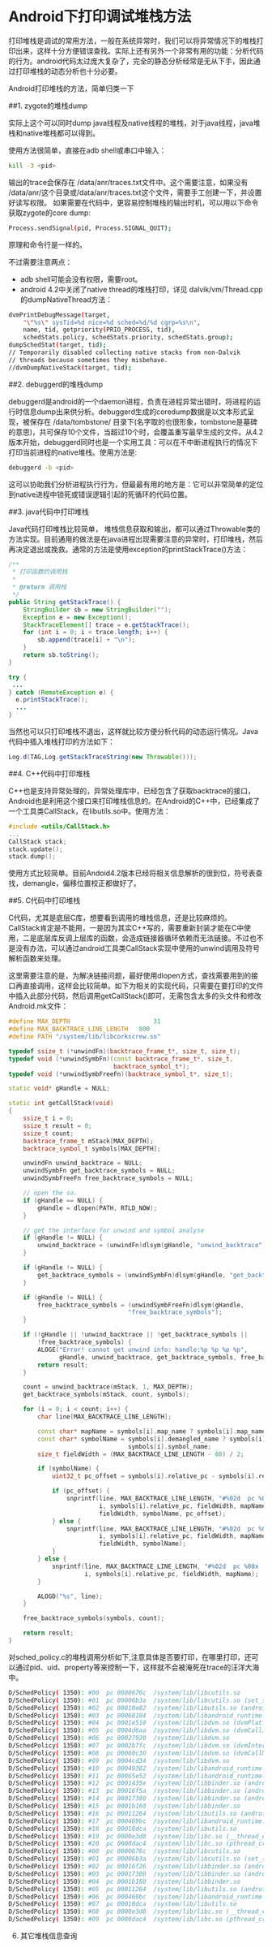 # Android下打印调试堆栈方法


打印堆栈是调试的常用方法，一般在系统异常时，我们可以将异常情况下的堆栈打印出来，这样十分方便错误查找。实际上还有另外一个非常有用的功能：分析代码的行为。android代码太过庞大复杂了，完全的静态分析经常是无从下手，因此通过打印堆栈的动态分析也十分必要。



Android打印堆栈的方法，简单归类一下 

##1. zygote的堆栈dump

实际上这个可以同时dump java线程及native线程的堆栈，对于java线程，java堆栈和native堆栈都可以得到。

使用方法很简单，直接在adb shell或串口中输入：


```sh
kill -3 <pid>  
```

输出的trace会保存在 /data/anr/traces.txt文件中。这个需要注意，如果没有 /data/anr/这个目录或/data/anr/traces.txt这个文件，需要手工创建一下，并设置好读写权限。
如果需要在代码中，更容易控制堆栈的输出时机，可以用以下命令获取zygote的core dump:


```sh
Process.sendSignal(pid, Process.SIGNAL_QUIT);  
```

原理和命令行是一样的。

不过需要注意两点：


- adb shell可能会没有权限，需要root。
- android 4.2中关闭了native thread的堆栈打印，详见 dalvik/vm/Thread.cpp的dumpNativeThread方法：


```sh
dvmPrintDebugMessage(target,  
    "\"%s\" sysTid=%d nice=%d sched=%d/%d cgrp=%s\n",  
    name, tid, getpriority(PRIO_PROCESS, tid),  
    schedStats.policy, schedStats.priority, schedStats.group);  
dumpSchedStat(target, tid);  
// Temporarily disabled collecting native stacks from non-Dalvik  
// threads because sometimes they misbehave.  
//dvmDumpNativeStack(target, tid); 
```


##2. debuggerd的堆栈dump

debuggerd是android的一个daemon进程，负责在进程异常出错时，将进程的运行时信息dump出来供分析。debuggerd生成的coredump数据是以文本形式呈现，被保存在 /data/tombstone/ 目录下(名字取的也很形象，tombstone是墓碑的意思)，共可保存10个文件，当超过10个时，会覆盖重写最早生成的文件。从4.2版本开始，debuggerd同时也是一个实用工具：可以在不中断进程执行的情况下打印当前进程的native堆栈。使用方法是:


```sh
debuggerd -b <pid>  
```

这可以协助我们分析进程执行行为，但最最有用的地方是：它可以非常简单的定位到native进程中锁死或错误逻辑引起的死循环的代码位置。

##3. java代码中打印堆栈

Java代码打印堆栈比较简单， 堆栈信息获取和输出，都可以通过Throwable类的方法实现。目前通用的做法是在java进程出现需要注意的异常时，打印堆栈，然后再决定退出或挽救。通常的方法是使用exception的printStackTrace()方法：


```java
/**
 * 打印函数的调用栈
 *
 * @return 调用栈
 */
public String getStackTrace() {
	StringBuilder sb = new StringBuilder("");
	Exception e = new Exception();
	StackTraceElement[] trace = e.getStackTrace();
	for (int i = 0; i < trace.length; i++) {
		sb.append(trace[i] + "\n");
	}
	return sb.toString();
}
```

```java
try {  
 ...  
} catch (RemoteException e) {  
  e.printStackTrace();  
  ...  
}  
```

当然也可以只打印堆栈不退出，这样就比较方便分析代码的动态运行情况。Java代码中插入堆栈打印的方法如下：


```java
Log.d(TAG,Log.getStackTraceString(new Throwable()));  
```

##4. C++代码中打印堆栈

C++也是支持异常处理的，异常处理库中，已经包含了获取backtrace的接口，Android也是利用这个接口来打印堆栈信息的。在Android的C++中，已经集成了一个工具类CallStack，在libutils.so中。使用方法：

```cpp
#include <utils/CallStack.h>  
...  
CallStack stack;  
stack.update();  
stack.dump();  
```

使用方式比较简单。目前Andoid4.2版本已经将相关信息解析的很到位，符号表查找，demangle，偏移位置校正都做好了。

##5. C代码中打印堆栈

C代码，尤其是底层C库，想要看到调用的堆栈信息，还是比较麻烦的。 CallStack肯定是不能用，一是因为其实C++写的，需要重新封装才能在C中使用，二是底层库反调上层库的函数，会造成链接器循环依赖而无法链接。不过也不是没有办法，可以通过android工具类CallStack实现中使用的unwind调用及符号解析函数来处理。

这里需要注意的是，为解决链接问题，最好使用dlopen方式，查找需要用到的接口再直接调用，这样会比较简单。如下为相关的实现代码，只需要在要打印的文件中插入此部分代码，然后调用getCallStack()即可，无需包含太多的头文件和修改Android.mk文件：


```cpp
#define MAX_DEPTH                       31
#define MAX_BACKTRACE_LINE_LENGTH   800
#define PATH "/system/lib/libcorkscrew.so"

typedef ssize_t (*unwindFn)(backtrace_frame_t*, size_t, size_t);
typedef void (*unwindSymbFn)(const backtrace_frame_t*, size_t,
                             backtrace_symbol_t*);
typedef void (*unwindSymbFreeFn)(backtrace_symbol_t*, size_t);

static void* gHandle = NULL;

static int getCallStack(void)
{
    ssize_t i = 0;
    ssize_t result = 0;
    ssize_t count;
    backtrace_frame_t mStack[MAX_DEPTH];
    backtrace_symbol_t symbols[MAX_DEPTH];

    unwindFn unwind_backtrace = NULL;
    unwindSymbFn get_backtrace_symbols = NULL;
    unwindSymbFreeFn free_backtrace_symbols = NULL;

    // open the so.
    if (gHandle == NULL) {
        gHandle = dlopen(PATH, RTLD_NOW);
    }

    // get the interface for unwind and symbol analyse
    if (gHandle != NULL) {
        unwind_backtrace = (unwindFn)dlsym(gHandle, "unwind_backtrace");
    }

    if (gHandle != NULL) {
        get_backtrace_symbols = (unwindSymbFn)dlsym(gHandle, "get_backtrace_symbols");
    }

    if (gHandle != NULL) {
        free_backtrace_symbols = (unwindSymbFreeFn)dlsym(gHandle,
                                 "free_backtrace_symbols");
    }

    if (!gHandle || !unwind_backtrace || !get_backtrace_symbols ||
        !free_backtrace_symbols) {
        ALOGE("Error! cannot get unwind info: handle:%p %p %p %p",
              gHandle, unwind_backtrace, get_backtrace_symbols, free_backtrace_symbols);
        return result;
    }

    count = unwind_backtrace(mStack, 1, MAX_DEPTH);
    get_backtrace_symbols(mStack, count, symbols);

    for (i = 0; i < count; i++) {
        char line[MAX_BACKTRACE_LINE_LENGTH];

        const char* mapName = symbols[i].map_name ? symbols[i].map_name : "<unknown>";
        const char* symbolName = symbols[i].demangled_name ? symbols[i].demangled_name :
                                 symbols[i].symbol_name;
        size_t fieldWidth = (MAX_BACKTRACE_LINE_LENGTH - 80) / 2;

        if (symbolName) {
            uint32_t pc_offset = symbols[i].relative_pc - symbols[i].relative_symbol_addr;

            if (pc_offset) {
                snprintf(line, MAX_BACKTRACE_LINE_LENGTH, "#%02d  pc %08x  %.*s (%.*s+%u)",
                         i, symbols[i].relative_pc, fieldWidth, mapName,
                         fieldWidth, symbolName, pc_offset);
            } else {
                snprintf(line, MAX_BACKTRACE_LINE_LENGTH, "#%02d  pc %08x  %.*s (%.*s)",
                         i, symbols[i].relative_pc, fieldWidth, mapName,
                         fieldWidth, symbolName);
            }
        } else {
            snprintf(line, MAX_BACKTRACE_LINE_LENGTH, "#%02d  pc %08x  %.*s",
                     i, symbols[i].relative_pc, fieldWidth, mapName);
        }

        ALOGD("%s", line);
    }

    free_backtrace_symbols(symbols, count);

    return result;
}

```

对sched_policy.c的堆栈调用分析如下,注意具体是否要打印，在哪里打印，还可以通过pid、uid、property等来控制一下，这样就不会被淹死在trace的汪洋大海中。


```sh
D/SchedPolicy( 1350): #00  pc 0000676c  /system/lib/libcutils.so  
D/SchedPolicy( 1350): #01  pc 00006b3a  /system/lib/libcutils.so (set_sched_policy+49)  
D/SchedPolicy( 1350): #02  pc 00010e82  /system/lib/libutils.so (androidSetThreadPriority+61)  
D/SchedPolicy( 1350): #03  pc 00068104  /system/lib/libandroid_runtime.so (android_os_Process_setThreadPriority(_JNIEnv*, _jobject*, int, int)+7)  
D/SchedPolicy( 1350): #04  pc 0001e510  /system/lib/libdvm.so (dvmPlatformInvoke+112)  
D/SchedPolicy( 1350): #05  pc 0004d6aa  /system/lib/libdvm.so (dvmCallJNIMethod(unsigned int const*, JValue*, Method const*, Thread*)+417)  
D/SchedPolicy( 1350): #06  pc 00027920  /system/lib/libdvm.so  
D/SchedPolicy( 1350): #07  pc 0002b7fc  /system/lib/libdvm.so (dvmInterpret(Thread*, Method const*, JValue*)+184)  
D/SchedPolicy( 1350): #08  pc 00060c30  /system/lib/libdvm.so (dvmCallMethodV(Thread*, Method const*, Object*, bool, JValue*, std::__va_list)+271)  
D/SchedPolicy( 1350): #09  pc 0004cd34  /system/lib/libdvm.so  
D/SchedPolicy( 1350): #10  pc 00049382  /system/lib/libandroid_runtime.so  
D/SchedPolicy( 1350): #11  pc 00065e52  /system/lib/libandroid_runtime.so  
D/SchedPolicy( 1350): #12  pc 0001435e  /system/lib/libbinder.so (android::BBinder::transact(unsigned int, android::Parcel const&, android::Parcel*, unsigned int)+57)  
D/SchedPolicy( 1350): #13  pc 00016f5a  /system/lib/libbinder.so (android::IPCThreadState::executeCommand(int)+513)  
D/SchedPolicy( 1350): #14  pc 00017380  /system/lib/libbinder.so (android::IPCThreadState::joinThreadPool(bool)+183)  
D/SchedPolicy( 1350): #15  pc 0001b160  /system/lib/libbinder.so  
D/SchedPolicy( 1350): #16  pc 00011264  /system/lib/libutils.so (android::Thread::_threadLoop(void*)+111)  
D/SchedPolicy( 1350): #17  pc 000469bc  /system/lib/libandroid_runtime.so (android::AndroidRuntime::javaThreadShell(void*)+63)  
D/SchedPolicy( 1350): #18  pc 00010dca  /system/lib/libutils.so  
D/SchedPolicy( 1350): #19  pc 0000e3d8  /system/lib/libc.so (__thread_entry+72)  
D/SchedPolicy( 1350): #20  pc 0000dac4  /system/lib/libc.so (pthread_create+160)  
D/SchedPolicy( 1350): #00  pc 0000676c  /system/lib/libcutils.so  
D/SchedPolicy( 1350): #01  pc 00006b3a  /system/lib/libcutils.so (set_sched_policy+49)  
D/SchedPolicy( 1350): #02  pc 00016f26  /system/lib/libbinder.so (android::IPCThreadState::executeCommand(int)+461)  
D/SchedPolicy( 1350): #03  pc 00017380  /system/lib/libbinder.so (android::IPCThreadState::joinThreadPool(bool)+183)  
D/SchedPolicy( 1350): #04  pc 0001b160  /system/lib/libbinder.so  
D/SchedPolicy( 1350): #05  pc 00011264  /system/lib/libutils.so (android::Thread::_threadLoop(void*)+111)  
D/SchedPolicy( 1350): #06  pc 000469bc  /system/lib/libandroid_runtime.so (android::AndroidRuntime::javaThreadShell(void*)+63)  
D/SchedPolicy( 1350): #07  pc 00010dca  /system/lib/libutils.so  
D/SchedPolicy( 1350): #08  pc 0000e3d8  /system/lib/libc.so (__thread_entry+72)  
D/SchedPolicy( 1350): #09  pc 0000dac4  /system/lib/libc.so (pthread_create+160)  
```

6. 其它堆栈信息查询
